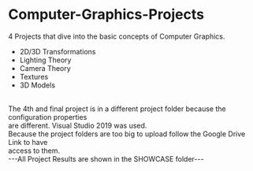 # Computer-Graphics-Projects
4 Projects that dive into the basic concepts of Computer Graphics. <br>
* 2D/3D Transformations
* Lighting Theory
* Camera Theory
* Textures
* 3D Models
<br>
The 4th and final project is in a different project folder because the configuration properties<br>
are different. Visual Studio 2019 was used.<br>
Because the project folders are too big to upload follow the Google Drive Link to have<br>
access to them.
<br>
---All Project Results are shown in the SHOWCASE folder---
  
